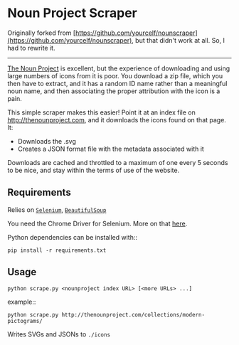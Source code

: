 Noun Project Scraper
====================

Originally forked from [https://github.com/yourcelf/nounscraper](https://github.com/yourcelf/nounscraper), but that didn't work at all. So, I had to rewrite it.

-----

[The Noun Project](http://thenounproject.com) is excellent, but the experience of downloading and using large numbers of icons from it is poor.  You download a zip file, which you then have to extract, and it has a random ID name rather than a meaningful noun name, and then associating the proper attribution with the icon is a pain.

This simple scraper makes this easier!  Point it at an index file on http://thenounproject.com, and it downloads the icons found on that page. It:

 * Downloads the .svg
 * Creates a JSON format file with the metadata associated with it

Downloads are cached and throttled to a maximum of one every 5 seconds to be
nice, and stay within the terms of use of the website.

Requirements
------------
Relies on [`Selenium`](https://selenium-python.readthedocs.io/), [`BeautifulSoup`](http://www.crummy.com/software/BeautifulSoup)

You need the Chrome Driver for Selenium. More on that [here](https://selenium-python.readthedocs.io/installation.html#drivers).

Python dependencies can be installed with::

    pip install -r requirements.txt

Usage
-----

    python scrape.py <nounproject index URL> [<more URLs> ...]
 
example::

    python scrape.py http://thenounproject.com/collections/modern-pictograms/

Writes SVGs and JSONs to `./icons`

